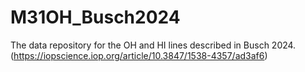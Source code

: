 # M31OH_Busch2024
The data repository for the OH and HI lines described in Busch 2024. (https://iopscience.iop.org/article/10.3847/1538-4357/ad3af6)
